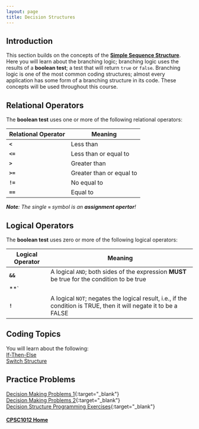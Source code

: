 ```yaml
---
layout: page
title: Decision Structures
---
```


## Introduction
This section builds on the concepts of the **[Simple Sequence Structure](../02-sequence/02-sequence.md)**. Here you will learn about the branching logic; branching logic uses the results of a **boolean test**; a test that will return `true` or `false`. Branching logic is one of the most common coding structures; almost every application has some form of a branching structure in its code. These concepts will be used throughout this course.

## Relational Operators
The **boolean test** uses one or more of the following relational operators:

Relational Operator | Meaning
--------------------|--------
**`<`** | Less than
**`<=`** | Less than or equal to
**`>`** | Greater than
**`>=`** | Greater than or equal to
**`!=`** | No equal to
**`==`** | Equal to

_**Note**: The single **`=`** symbol is an **assignment opertor**!_

## Logical Operators
The **boolean test** uses zero or more of the following logical operators:

Logical Operator | Meaning
-----------------|--------
**`&&`** | A logical `AND`; both sides of the expression **MUST** be true for the condition to be true
**`||`** | A logical `OR`; if either side of the expression is true, the condition is true
**`!`** | A logical `NOT`; negates the logical result, i.e., if the condition is TRUE, then it will negate it to be a FALSE

## Coding Topics
You will learn about the following:<br>
[If-Then-Else](if-then-else.md)<br>
[Switch Structure](switch.md)

## Practice Problems
[Decision Making Problems 1](files/decision-making-problems.pdf){:target="_blank"}<br>
[Decision Making Problems 2](files/decision-making-problems-2.pdf){:target="_blank"}<br>
[Decision Structure Programming Exercises](files/decision-structure-programming-exercises.pdf){:target="_blank"}

#### [CPSC1012 Home](../)